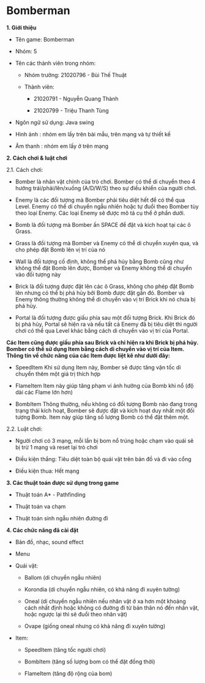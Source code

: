 # Bomberman

**1. Giới thiệu**
  
- Tên game: Bomberman

- Nhóm: 5

- Tên các thành viên trong nhóm: 
    
	- Nhóm trưởng:  21020796 - Bùi Thế Thuật
  
	- Thành viên:

		+ 21020791 - Nguyễn Quang Thành
              
		+ 21020799 - Triệu Thanh Tùng 
 
- Ngôn ngữ sử dụng: Java swing

- Hình ảnh : nhóm em lấy trên bài mẫu, trên mạng và tự thiết kế

- Âm thanh : nhóm em lấy ở trên mạng 

**2. Cách chơi & luật chơi**

2.1. Cách chơi: 

  - Bomber là nhân vật chính của trò chơi. Bomber có thể di chuyển theo 4 hướng trái/phải/lên/xuống (A/D/W/S) theo sự điều khiển của người chơi.

  - Enemy là các đối tượng mà Bomber phải tiêu diệt hết để có thể qua Level. Enemy có thể di chuyển ngẫu nhiên hoặc tự đuổi theo Bomber tùy theo loại Enemy. Các loại Enemy sẽ được mô tả cụ thể ở phần dưới.

  - Bomb là đối tượng mà Bomber ấn SPACE để đặt và kích hoạt tại các ô Grass.

  - Grass là đối tượng mà Bomber và Enemy có thể di chuyển xuyên qua, và cho phép đặt Bomb lên vị trí của nó

  - Wall là đối tượng cố định, không thể phá hủy bằng Bomb cũng như không thể đặt Bomb lên được, Bomber và Enemy không thể di chuyển vào đối tượng này

  - Brick là đối tượng được đặt lên các ô Grass, không cho phép đặt Bomb lên nhưng có thể bị phá hủy bởi Bomb được đặt gần đó. Bomber và Enemy thông thường không thể di chuyển vào vị trí Brick khi nó chưa bị phá hủy.

  - Portal là đối tượng được giấu phía sau một đối tượng Brick. Khi Brick đó bị phá hủy, Portal sẽ hiện ra và nếu tất cả Enemy đã bị tiêu diệt thì người chơi có thể qua Level khác bằng cách di chuyển vào vị trí của Portal.

**Các Item cũng được giấu phía sau Brick và chỉ hiện ra khi Brick bị phá hủy. Bomber có thể sử dụng Item bằng cách di chuyển vào vị trí của Item. Thông tin về chức năng của các Item được liệt kê như dưới đây:**

  - SpeedItem Khi sử dụng Item này, Bomber sẽ được tăng vận tốc di chuyển thêm một giá trị thích hợp
  
  - FlameItem Item này giúp tăng phạm vi ảnh hưởng của Bomb khi nổ (độ dài các Flame lớn hơn)
  
  - BombItem Thông thường, nếu không có đối tượng Bomb nào đang trong trạng thái kích hoạt, Bomber sẽ được đặt và kích hoạt duy nhất một đối tượng Bomb. Item này giúp tăng số lượng Bomb có thể đặt thêm một.

2.2. Luật chơi: 

  - Người chơi có 3 mạng, mỗi lần bị bom nổ trúng hoặc chạm vào quái sẽ bị trừ 1 mạng và reset lại trò chơi
  
  - Điều kiện thắng: Tiêu diệt toàn bộ quái vật trên bản đồ và đi vào cổng
  
  - Điều kiện thua: Hết mạng
  
**3. Các thuật toán được sử dụng trong game**

  - Thuật toán A* - Pathfinding
  
  - Thuật toán va chạm

  - Thuật toán sinh ngẫu nhiên đường đi

**4. Các chức năng đã cài đặt**

  - Bản đồ, nhạc, sound effect

  - Menu

  - Quái vật:

	+ Ballom (di chuyển ngẫu nhiên)
              
	+ Korondia (di chuyển ngẫu nhiên, có khả năng đi xuyên tường)
              
	+ Oneal (di chuyển ngẫu nhiên nếu nhân vật ở xa hơn một khoảng cách nhất định hoặc không có đường đi từ bản thân nó đến nhân vật, hoặc ngược lại thì sẽ đuổi theo nhân vật)
              
	+ Ovape (giống oneal nhưng có khả năng đi xuyên tường)
              
  - Item:

	+ SpeedItem (tăng tốc người chơi)
  
	+ BombItem  (tăng số lượng bom có thể đặt đồng thời)
          
	+ FlameItem (tăng độ rộng của bom)